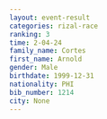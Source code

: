 ```yaml
---
layout: event-result 
categories: rizal-race 
ranking: 3
time: 2-04-24
family_name: Cortes
first_name: Arnold
gender: Male
birthdate: 1999-12-31
nationality: PHI
bib_number: 1214
city: None
---
```

